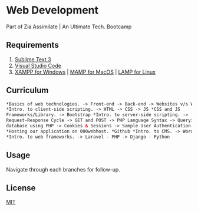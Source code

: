 # Web Development

Part of Zia Assimilate | An Ultimate Tech. Bootcamp

## Requirements

1. [Sublime Text 3](https://www.sublimetext.com/)
2. [Visual Studio Code](https://code.visualstudio.com/)
3. [XAMPP for Windows](https://www.apachefriends.org/download.html) | [MAMP for MacOS](https://www.mamp.info/en/) | [LAMP for Linux](https://bitnami.com/stack/lamp/installer)

## Curriculum

```html
*Basics of web technologies. -> Front-end -> Back-end -> Websites v/s Web Apps.
*Intro. to client-side scripting. -> HTML -> CSS -> JS *CSS and JS
Frameworks/Library. -> Bootstrap *Intro. to server-side scripting. ->
Request-Response Cycle -> GET and POST -> PHP Language Syntax -> Querying MySQL
database using PHP -> Cookies & Sessions -> Sample User Authentication System
*Hosting our application on 000webhost. *Github *Intro. to CMS. -> Wordpress
*Intro. to web frameworks. -> Laravel - PHP -> Django - Python
```

## Usage

Navigate through each branches for follow-up.

## License

[MIT](https://choosealicense.com/licenses/mit/)
